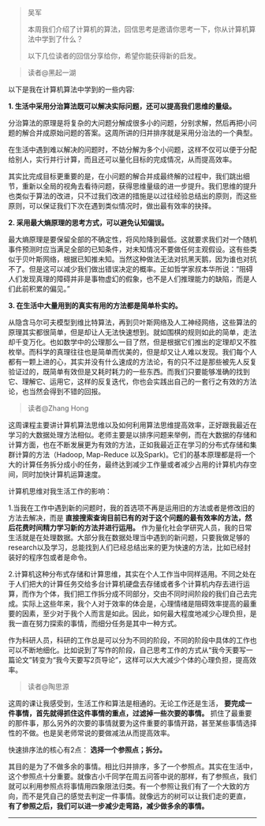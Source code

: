 > 吴军
> 
> 本周我们介绍了计算机的算法，回信思考是邀请你思考一下，你从计算机算法中学到了什么？
> 
> 以下几位读者的回信分享给你，希望你能获得新的启发。

> 读者@黑起一湖 

以下是我在计算机算法中学到的一些内容:

 **1. 生活中采用分治算法既可以解决实际问题，还可以提高我们思维的量级。**

分治算法的原理是将复杂的大问题分解成很多小的问题，分别求解，然后再把小问题的解合并成原始问题的答案。这周所讲的归并排序就是采用分治法的一个典型。

在生活中遇到难以解决的问题时，不妨分解为多个小问题，这样不仅可以便于分配给别人，实行并行计算，而且还可以量化目标的完成情况，从而提高效率。

其实比完成目标更重要的是，在小问题的解合并成最终解的过程中，我们跳出细节，重新以全局的视角去看待问题，获得思维量级的进一步提升。我们思维的提升也类似于算法的改进，只不过我们改进的措施是以过往经验总结出的原则，而这些原则，可以保证我们下次在遇到类似情况时，做出最有效率的抉择。

 **2. 采用最大熵原理的思考方式，可以避免认知偏误。**

最大熵原理是要保留全部的不确定性，将风险降到最低。这就要求我们对一个随机事件预测时应当满足全部的已知条件，对未知情况不要做任何主观假设。这有些类似于贝叶斯网络，根据已知推未知。当然这种做法无法对抗黑天鹅，因为谁也对抗不了。但是这可以减少我们做出错误决定的概率。正如哲学家叔本华所说：“阻碍人们发现真理的障碍并非是事物虚幻的假象，也不是人们推理能力的缺陷，而是人们此前积累的偏见。”

 **3. 在生活中大量用到的真实有用的方法都是简单朴实的。**

从隐含马尔可夫模型到维比特算法，再到贝叶斯网络及人工神经网络，这些算法的原理其实都很简单，但是却让人无法快速想到。就如围棋的规则如此的简单，走法却千变万化。也如数学中的公理那么一目了然，但是根据它们推出的定理却又不胜枚举。而科学的真理往往也是简单而优美的，但是却又让人难以发现。我们每个人都有一颗上进的心，其实并没有什么速成的方法论，有的只不过是那些被先人反复验证过的，既简单有效但是又耗时耗力的一些东西。而我们只要能够准确的找到它、理解它、运用它，这样的反复迭代，你也会实践出自己的一套行之有效的方法论，也当然会得到不错的回报。

> 读者@Zhang Hong

这周课程主要讲计算机算法思维以及如何利用算法思维提高效率，正好跟我最近在学习的大数据处理方法相似。老师主要是以排序问题来举例，而在大数据的存储和计算方面，也在不断发展更为有效的方法，正如我最近正在学习的分布式存储和集群计算的方法（Hadoop, Map-Reduce 以及Spark)。它们的基本原理都是将一个大的计算任务拆分成小的任务，最终达到减少工作量或者减少占用的计算机内存空间，同时加快计算机运算速度。

计算机思维对我生活工作的影响：

1.当我在工作中遇到新的问题时，我的首选项不再是运用旧的方法或者是修改旧的方法去解决，而是 **直接搜索查询目前已有的对于这个问题的最有效率的方法，然后花费时间精力学习新的方法并进行运用。** 作为量化社会学研究人员，我的日常生活就是在处理数据。大部分我在数据处理当中遇到的新问题，只要我做足够的research以及学习，总能找到人们已经总结出来的更为快速的方法，比如已经封装好的程序包或者是命令。

2.计算机这种分布式存储和计算思维，其实在个人工作当中同样适用。不同之处在于人们把大的计算任务交给多台计算机硬盘去存储或者多个计算机内存去进行运算，而作为个体，我们把工作拆分成不同部分，交由不同时间阶段的我们自己去完成。实际上这些年来，我个人对于效率的体会是，心理情绪是阻碍效率提高的最重要的因素，至少对于我个人而言是如此。因此，如何最大程度地减少心理负担，是我一直在努力探索的事情，而细分任务是其中一种方式。

作为科研人员，科研的工作总是可以分为不同的阶段，不同的阶段中具体的工作也可以不断地细化。比如说到了写作的阶段，自己思考工作的方式从“我今天要写一篇论文”转变为“我今天要写2页导论”，这样可以大大减少个体的心理负担，提高效率。

> 读者@陶思源

这周的课让我感受到，生活工作和算法是相通的。无论工作还是生活， **要完成一件事情，首先就得抓住这件事情的重点，过滤掉一些次要的事情。** 抓住了最重要的那件事，那么另外的次要的事情就要为这件重要的事情开路，甚至某些事情选择性的不做。也是吴老师常说的要做减法从而提高效率。

快速排序法的核心有2点： **选择一个参照点；拆分。**

其目的是为了不做多余的事情。相比归并排序，多了一个参照点。其实在生活中，这个参照点十分重要。就像古小千同学在周五问答中说的那样，有了参照点，我们就可以利用参照点将事情用四象限法归类。有一个参照让我们有了一个大致的方向，而不是凭自己的感觉去判定一件事情。就像远方的树可以让我们走的更直， **有了参照之后，我们可以进一步减少走弯路，减少做多余的事情。**

---
